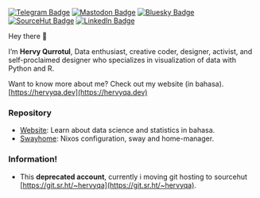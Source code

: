 [![Telegram Badge](https://img.shields.io/badge/Telegram-Profile-informational?style=flat&logo=telegram&logoColor=white&color=18A3E6)](https://t.me/hervyqa)
[![Mastodon Badge](https://img.shields.io/badge/Mastodon-Profile-informational?style=flat&logo=mastodon&logoColor=white&color=6364FF)](https://datasci.social/@hervyqa)
[![Bluesky Badge](https://img.shields.io/badge/Bluesky-Profile-informational?style=flat&logo=bluesky&logoColor=white&color=1CA2F1)](https://bsky.app/profile/hervyqa.bsky.social)
[![SourceHut Badge](https://img.shields.io/badge/SourceHut-Profile-informational?style=flat&logo=sourcehut&logoColor=white&color=000000)](https://sr.ht/~hervyqa)
[![LinkedIn Badge](https://img.shields.io/badge/LinkedIn-Profile-informational?style=flat&logo=linkedin&logoColor=white&color=0D76A8)](https://www.linkedin.com/in/hervyqa)

Hey there 👋

I’m **Hervy Qurrotul**, Data enthusiast, creative coder, designer, activist,
and self-proclaimed designer who specializes in visualization of data with
Python and R.

Want to know more about me? Check out my
website (in bahasa). [https://hervyqa.dev](https://hervyqa.dev)

### Repository

- [Website](https://git.sr.ht/~hervyqa/website): Learn about data science
  and statistics in bahasa.
- [Swayhome](https://git.sr.ht/~hervyqa/swayhome): Nixos configuration,
  sway and home-manager.

### Information!

- This **deprecated account**, currently i moving git hosting to sourcehut
[https://git.sr.ht/~hervyqa](https://git.sr.ht/~hervyqa).
